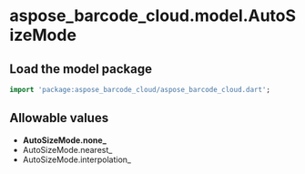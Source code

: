 # aspose_barcode_cloud.model.AutoSizeMode

## Load the model package

```dart
import 'package:aspose_barcode_cloud/aspose_barcode_cloud.dart';
```

## Allowable values

* **AutoSizeMode.none_**
* AutoSizeMode.nearest_
* AutoSizeMode.interpolation_

